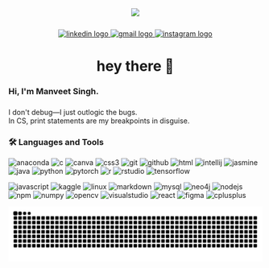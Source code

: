 <div align="center">
  <img height="150" src="https://gear5world.com/cdn/shop/articles/luffy_mugiwara_chapeau_paille_one_piece_fe5ff81c-bfb3-48d2-8e23-bf1f32ed29b9.jpg?v=1739192823"  />
</div>

###

<div align="center">
  <a href="https://www.linkedin.com/in/singhmanveet18/" target="_blank">
    <img src="https://img.shields.io/static/v1?message=LinkedIn&logo=linkedin&label=&color=0077B5&logoColor=white&labelColor=&style=for-the-badge" height="25" alt="linkedin logo"  />
  </a>
  <a href="singhmanveet18@gmail.com" target="_blank">
    <img src="https://img.shields.io/static/v1?message=Gmail&logo=gmail&label=&color=D14836&logoColor=white&labelColor=&style=for-the-badge" height="25" alt="gmail logo"  />
  </a>
  <a href="https://www.instagram.com/singhmanveet18/" target="_blank">
    <img src="https://img.shields.io/static/v1?message=Instagram&logo=instagram&label=&color=E4405F&logoColor=white&labelColor=&style=for-the-badge" height="25" alt="instagram logo"  />
  </a>
</div>

###

<h1 align="center">hey there 👋</h1>

###

<h3 align="left">Hi, I'm Manveet Singh.</h3>

###

<p align="left"> I don't debug—I just outlogic the bugs.<br>In CS, print statements are my breakpoints in disguise.</p>


<h3 align="left">🛠 Languages and Tools</h3>

<p align="left">
  <!-- Row 1 -->
  <img src="https://cdn.jsdelivr.net/gh/devicons/devicon/icons/anaconda/anaconda-original.svg" width="40" height="auto" alt="anaconda"/>
  <img src="https://cdn.jsdelivr.net/gh/devicons/devicon/icons/c/c-original.svg" width="40" height="auto" alt="c"/>
  <img src="https://cdn.jsdelivr.net/gh/devicons/devicon/icons/canva/canva-original.svg" width="40" height="auto" alt="canva"/>
  <img src="https://cdn.jsdelivr.net/gh/devicons/devicon/icons/css3/css3-original.svg" width="40" height="auto" alt="css3"/>
  <img src="https://cdn.jsdelivr.net/gh/devicons/devicon/icons/git/git-original.svg" width="40" height="auto" alt="git"/>
  <img src="https://cdn.jsdelivr.net/gh/devicons/devicon/icons/github/github-original.svg" width="40" height="auto" alt="github"/>
  <img src="https://cdn.jsdelivr.net/gh/devicons/devicon/icons/html5/html5-original.svg" width="40" height="auto" alt="html"/>
  <img src="https://cdn.jsdelivr.net/gh/devicons/devicon/icons/intellij/intellij-original.svg" width="40" height="auto" alt="intellij"/>
  <img src="https://cdn.jsdelivr.net/gh/devicons/devicon/icons/jasmine/jasmine-original.svg" width="40" height="auto" alt="jasmine"/>
  <img src="https://cdn.jsdelivr.net/gh/devicons/devicon/icons/java/java-original.svg" width="40" height="auto" alt="java"/>
  <img src="https://cdn.jsdelivr.net/gh/devicons/devicon/icons/python/python-original.svg" width="40" height="auto" alt="python"/>
  <img src="https://cdn.jsdelivr.net/gh/devicons/devicon/icons/pytorch/pytorch-original.svg" width="40" height="auto" alt="pytorch"/>
  <img src="https://cdn.jsdelivr.net/gh/devicons/devicon/icons/r/r-original.svg" width="40" height="auto" alt="r"/>
  <img src="https://cdn.jsdelivr.net/gh/devicons/devicon/icons/rstudio/rstudio-original.svg" width="40" height="auto" alt="rstudio"/>
  <img src="https://cdn.jsdelivr.net/gh/devicons/devicon/icons/tensorflow/tensorflow-original.svg" width="40" height="auto" alt="tensorflow"/>
</p>

<p align="left">
  <!-- Row 2 -->
  <img src="https://cdn.jsdelivr.net/gh/devicons/devicon/icons/javascript/javascript-original.svg" width="40" height="auto" alt="javascript"/>
  <img src="https://cdn.jsdelivr.net/gh/devicons/devicon/icons/kaggle/kaggle-original.svg" width="40" height="auto" alt="kaggle"/>
  <img src="https://cdn.jsdelivr.net/gh/devicons/devicon/icons/linux/linux-original.svg" width="40" height="auto" alt="linux"/>
  <img src="https://cdn.jsdelivr.net/gh/devicons/devicon/icons/markdown/markdown-original.svg" width="40" height="auto" alt="markdown"/>
  <img src="https://cdn.jsdelivr.net/gh/devicons/devicon/icons/mysql/mysql-original.svg" width="40" height="auto" alt="mysql"/>
  <img src="https://cdn.jsdelivr.net/gh/devicons/devicon/icons/neo4j/neo4j-original.svg" width="40" height="auto" alt="neo4j"/>
  <img src="https://cdn.jsdelivr.net/gh/devicons/devicon/icons/nodejs/nodejs-original.svg" width="40" height="auto" alt="nodejs"/>
  <img src="https://cdn.jsdelivr.net/gh/devicons/devicon/icons/npm/npm-original-wordmark.svg" width="40" height="auto" alt="npm"/>
  <img src="https://cdn.jsdelivr.net/gh/devicons/devicon/icons/numpy/numpy-original.svg" width="40" height="auto" alt="numpy"/>
  <img src="https://cdn.jsdelivr.net/gh/devicons/devicon/icons/opencv/opencv-original.svg" width="40" height="auto" alt="opencv"/>
  <img src="https://cdn.jsdelivr.net/gh/devicons/devicon/icons/visualstudio/visualstudio-plain.svg" width="40" height="auto" alt="visualstudio"/>
  <img src="https://cdn.jsdelivr.net/gh/devicons/devicon/icons/react/react-original.svg" width="40" height="auto" alt="react"/>
  <img src="https://cdn.jsdelivr.net/gh/devicons/devicon/icons/figma/figma-original.svg" width="40" height="auto" alt="figma"/>
  <img src="https://cdn.jsdelivr.net/gh/devicons/devicon/icons/cplusplus/cplusplus-original.svg" width="40" height="auto" alt="cplusplus"/>
</p>









<p align="center">
  <img src="https://raw.githubusercontent.com/DaRKxLoRd18/DaRKxLoRd18/output/github-contribution-grid-snake.svg" alt="snake animation" />
</p>
